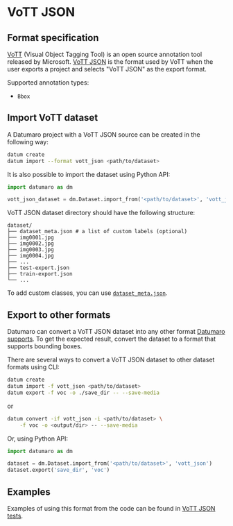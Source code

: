 VoTT JSON
=========

## Format specification

[VoTT](https://github.com/microsoft/VoTT) (Visual Object Tagging Tool) is
an open source annotation tool released by Microsoft.
[VoTT JSON](https://roboflow.com/formats/vott-json) is the format used by VoTT
when the user exports a project and selects "VoTT JSON" as the export format.

Supported annotation types:
- `Bbox`

## Import VoTT dataset

A Datumaro project with a VoTT JSON source can be created in the following way:

```bash
datum create
datum import --format vott_json <path/to/dataset>
```

It is also possible to import the dataset using Python API:

```python
import datumaro as dm

vott_json_dataset = dm.Dataset.import_from('<path/to/dataset>', 'vott_json')
```

VoTT JSON dataset directory should have the following structure:

<!--lint disable fenced-code-flag-->
```
dataset/
├── dataset_meta.json # a list of custom labels (optional)
├── img0001.jpg
├── img0002.jpg
├── img0003.jpg
├── img0004.jpg
├── ...
├── test-export.json
├── train-export.json
└── ...
```

To add custom classes, you can use [`dataset_meta.json`](/docs/user-manual/supported_formats/#dataset-meta-file).

## Export to other formats

Datumaro can convert a VoTT JSON dataset into any other format [Datumaro supports](/docs/user-manual/supported_formats/).
To get the expected result, convert the dataset to a format
that supports bounding boxes.

There are several ways to convert a VoTT JSON dataset to other dataset
formats using CLI:

```bash
datum create
datum import -f vott_json <path/to/dataset>
datum export -f voc -o ./save_dir -- --save-media
```
or
``` bash
datum convert -if vott_json -i <path/to/dataset> \
    -f voc -o <output/dir> -- --save-media
```

Or, using Python API:

```python
import datumaro as dm

dataset = dm.Dataset.import_from('<path/to/dataset>', 'vott_json')
dataset.export('save_dir', 'voc')
```

## Examples

Examples of using this format from the code can be found in
[VoTT JSON tests](https://github.com/openvinotoolkit/datumaro/blob/develop/tests/test_vott_json_format.py).
